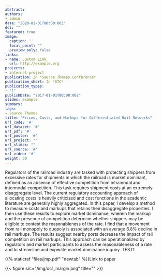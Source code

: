 ```yaml
---
abstract: 
authors:
- admin
date: "2020-01-01T00:00:00Z"
doi: ""
featured: true
image:
  caption: ''
  focal_point: ""
  preview_only: false
links:
- name: Custom Link
  url: http://example.org
projects:
- internal-project
publication: In *Source Themes Conference*
publication_short: In *STC*
publication_types:
- "1"
publishDate: "2017-01-01T00:00:00Z"
slides: example
summary: 
tags:
- Source Themes
title: "Prices, Costs, and Markups for Differentiated Rail Networks"
url_code: '#'
url_dataset: '#'
url_pdf: '#'
url_poster: '#'
url_project: ""
url_slides: ""
url_source: '#'
url_video: '#'
weight: 30
---
```


Regulators of the railroad industry are tasked with protecting shippers from excessive rates for shipments in which the railroad is market dominant, defined as an absence of effective competition from intramodal and intermodal competition. This task requires shipment costs at an extremely disaggregate level. The current regulatory accounting approach of allocating costs is heavily criticized and cost functions in the academic literature are generally highly aggregated. In this paper, I develop a method to measure costs and markups that retains their disaggregate properties. I then use these results to explore market dominance, wherein the markup and the presence of competition determine whether shippers may be eligible to contest the reasonableness of the rate. I find that a movement from rail monopoly to duopoly is associated with an average 6.8\% decline in rail markups. The results suggest nearby ports decrease the impact of rail competition on rail markups. This approach can be operationalized by regulators and market participants to assess the reasonableness of a rate and to streamline and expedite market dominance inquiry. TEST1

{{% staticref "files/jmp.pdf" "newtab" %}}Link to paper

{{< figure src="/img/oc1_margin.png" title="" >}}
